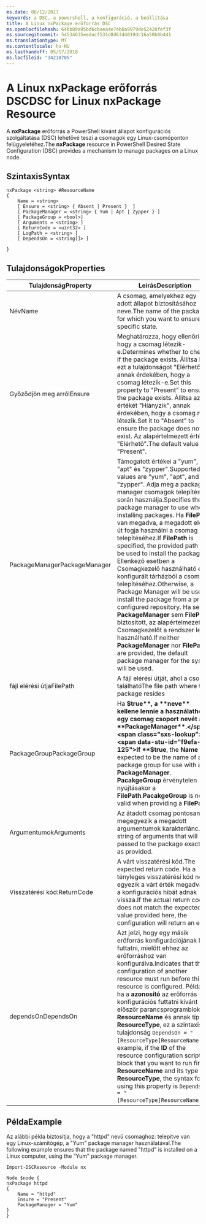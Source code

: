 ```yaml
---
ms.date: 06/12/2017
keywords: a DSC, a powershell, a konfiguráció, a beállítása
title: A Linux nxPackage erőforrás DSC
ms.openlocfilehash: 64bb89a95bd6cbaea4e74b8a9979de52428fef3f
ms.sourcegitcommit: 54534635eedacf531d8d6344019dc16a50b8b441
ms.translationtype: MT
ms.contentlocale: hu-HU
ms.lasthandoff: 05/17/2018
ms.locfileid: "34218705"
---
```

# <a name="dsc-for-linux-nxpackage-resource"></a><span data-ttu-id="f9efa-103">A Linux nxPackage erőforrás DSC</span><span class="sxs-lookup"><span data-stu-id="f9efa-103">DSC for Linux nxPackage Resource</span></span>

<span data-ttu-id="f9efa-104">A **nxPackage** erőforrás a PowerShell kívánt állapot konfigurációs szolgáltatása (DSC) lehetővé teszi a csomagok egy Linux-csomóponton felügyeletéhez.</span><span class="sxs-lookup"><span data-stu-id="f9efa-104">The **nxPackage** resource in PowerShell Desired State Configuration (DSC) provides a mechanism to manage packages on a Linux node.</span></span>

## <a name="syntax"></a><span data-ttu-id="f9efa-105">Szintaxis</span><span class="sxs-lookup"><span data-stu-id="f9efa-105">Syntax</span></span>

```
nxPackage <string> #ResourceName
{
    Name = <string>
    [ Ensure = <string> { Absent | Present }  ]
    [ PackageManager = <string> { Yum | Apt | Zypper } ]
    [ PackageGroup = <bool>]
    [ Arguments = <string> ]
    [ ReturnCode = <uint32> ]
    [ LogPath = <string> ]
    [ DependsOn = <string[]> ]

}
```

## <a name="properties"></a><span data-ttu-id="f9efa-106">Tulajdonságok</span><span class="sxs-lookup"><span data-stu-id="f9efa-106">Properties</span></span>

|  <span data-ttu-id="f9efa-107">Tulajdonság</span><span class="sxs-lookup"><span data-stu-id="f9efa-107">Property</span></span> |  <span data-ttu-id="f9efa-108">Leírás</span><span class="sxs-lookup"><span data-stu-id="f9efa-108">Description</span></span> |
|---|---|
| <span data-ttu-id="f9efa-109">Név</span><span class="sxs-lookup"><span data-stu-id="f9efa-109">Name</span></span>| <span data-ttu-id="f9efa-110">A csomag, amelyekhez egy adott állapot biztosításához neve.</span><span class="sxs-lookup"><span data-stu-id="f9efa-110">The name of the package for which you want to ensure a specific state.</span></span>|
| <span data-ttu-id="f9efa-111">Győződjön meg arról</span><span class="sxs-lookup"><span data-stu-id="f9efa-111">Ensure</span></span>| <span data-ttu-id="f9efa-112">Meghatározza, hogy ellenőrizze, hogy a csomag létezik-e.</span><span class="sxs-lookup"><span data-stu-id="f9efa-112">Determines whether to check if the package exists.</span></span> <span data-ttu-id="f9efa-113">Állítsa be ezt a tulajdonságot "Elérhető" annak érdekében, hogy a csomag létezik-e.</span><span class="sxs-lookup"><span data-stu-id="f9efa-113">Set this property to "Present" to ensure the package exists.</span></span> <span data-ttu-id="f9efa-114">Állítsa az értékét "Hiányzik", annak érdekében, hogy a csomag nem létezik.</span><span class="sxs-lookup"><span data-stu-id="f9efa-114">Set it to "Absent" to ensure the package does not exist.</span></span> <span data-ttu-id="f9efa-115">Az alapértelmezett érték: "Elérhető".</span><span class="sxs-lookup"><span data-stu-id="f9efa-115">The default value is "Present".</span></span>|
| <span data-ttu-id="f9efa-116">PackageManager</span><span class="sxs-lookup"><span data-stu-id="f9efa-116">PackageManager</span></span>| <span data-ttu-id="f9efa-117">Támogatott értékei a "yum", "apt" és "zypper".</span><span class="sxs-lookup"><span data-stu-id="f9efa-117">Supported values are "yum", "apt", and "zypper".</span></span> <span data-ttu-id="f9efa-118">Adja meg a package manager csomagok telepítése során használja.</span><span class="sxs-lookup"><span data-stu-id="f9efa-118">Specifies the package manager to use when installing packages.</span></span> <span data-ttu-id="f9efa-119">Ha **FilePath** van megadva, a megadott elérési út fogja használni a csomag telepítéséhez.</span><span class="sxs-lookup"><span data-stu-id="f9efa-119">If **FilePath** is specified, the provided path will be used to install the package.</span></span> <span data-ttu-id="f9efa-120">Ellenkező esetben a Csomagkezelő használható előre konfigurált tárházból a csomag telepítéséhez.</span><span class="sxs-lookup"><span data-stu-id="f9efa-120">Otherwise, a Package Manager will be used to install the package from a pre-configured repository.</span></span> <span data-ttu-id="f9efa-121">Ha sem **PackageManager** sem **FilePath** biztosított, az alapértelmezett Csomagkezelőt a rendszer lesz használható.</span><span class="sxs-lookup"><span data-stu-id="f9efa-121">If neither **PackageManager** nor **FilePath** are provided, the default package manager for the system will be used.</span></span>|
| <span data-ttu-id="f9efa-122">fájl elérési útja</span><span class="sxs-lookup"><span data-stu-id="f9efa-122">FilePath</span></span>| <span data-ttu-id="f9efa-123">A fájl elérési útját, ahol a csomag található</span><span class="sxs-lookup"><span data-stu-id="f9efa-123">The file path where the package resides</span></span>|
| <span data-ttu-id="f9efa-124">PackageGroup</span><span class="sxs-lookup"><span data-stu-id="f9efa-124">PackageGroup</span></span>| <span data-ttu-id="f9efa-125">Ha **$true**, a **neve** kellene lennie a használathoz egy csomag csoport nevét a **PackageManager**.</span><span class="sxs-lookup"><span data-stu-id="f9efa-125">If **$true**, the **Name** is expected to be the name of a package group for use with a **PackageManager**.</span></span> <span data-ttu-id="f9efa-126">**PacakgeGroup** érvénytelen nyújtásakor a **FilePath**.</span><span class="sxs-lookup"><span data-stu-id="f9efa-126">**PacakgeGroup** is not valid when providing a **FilePath**.</span></span>|
| <span data-ttu-id="f9efa-127">Argumentumok</span><span class="sxs-lookup"><span data-stu-id="f9efa-127">Arguments</span></span>| <span data-ttu-id="f9efa-128">Az átadott csomag pontosan megegyezik a megadott argumentumok karakterlánc.</span><span class="sxs-lookup"><span data-stu-id="f9efa-128">A string of arguments that will be passed to the package exactly as provided.</span></span>|
| <span data-ttu-id="f9efa-129">Visszatérési kód:</span><span class="sxs-lookup"><span data-stu-id="f9efa-129">ReturnCode</span></span>| <span data-ttu-id="f9efa-130">A várt visszatérési kód.</span><span class="sxs-lookup"><span data-stu-id="f9efa-130">The expected return code.</span></span> <span data-ttu-id="f9efa-131">Ha a tényleges visszatérési kód nem egyezik a várt érték megadva itt, a konfigurációs hibát adnak vissza.</span><span class="sxs-lookup"><span data-stu-id="f9efa-131">If the actual return code does not match the expected value provided here, the configuration will return an error.</span></span>|
| <span data-ttu-id="f9efa-132">dependsOn</span><span class="sxs-lookup"><span data-stu-id="f9efa-132">DependsOn</span></span> | <span data-ttu-id="f9efa-133">Azt jelzi, hogy egy másik erőforrás konfigurációjának kell futtatni, mielőtt ehhez az erőforráshoz van konfigurálva.</span><span class="sxs-lookup"><span data-stu-id="f9efa-133">Indicates that the configuration of another resource must run before this resource is configured.</span></span> <span data-ttu-id="f9efa-134">Például ha a **azonosító** az erőforrás konfigurációs futtatni kívánt először parancsprogramblokkja **ResourceName** és annak típusa **ResourceType**, ez a szintaxis a tulajdonság `DependsOn = "[ResourceType]ResourceName"`.</span><span class="sxs-lookup"><span data-stu-id="f9efa-134">For example, if the **ID** of the resource configuration script block that you want to run first is **ResourceName** and its type is **ResourceType**, the syntax for using this property is `DependsOn = "[ResourceType]ResourceName"`.</span></span>|

## <a name="example"></a><span data-ttu-id="f9efa-135">Példa</span><span class="sxs-lookup"><span data-stu-id="f9efa-135">Example</span></span>

<span data-ttu-id="f9efa-136">Az alábbi példa biztosítja, hogy a "httpd" nevű csomaghoz: telepítve van egy Linux-számítógép, a "Yum" package manager használatával.</span><span class="sxs-lookup"><span data-stu-id="f9efa-136">The following example ensures that the package named "httpd" is installed on a Linux computer, using the “Yum” package manager.</span></span>

```
Import-DSCResource -Module nx

Node $node {
nxPackage httpd
{
    Name = "httpd"
    Ensure = "Present"
    PackageManager = "Yum"
}
}
```